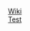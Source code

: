 [Wiki](https://github.com/TG635-alt126xA/ExtendedMaster113/wiki/)
<br>
[Test](http://em.21dtv.com/songs/60163684.mkv)
